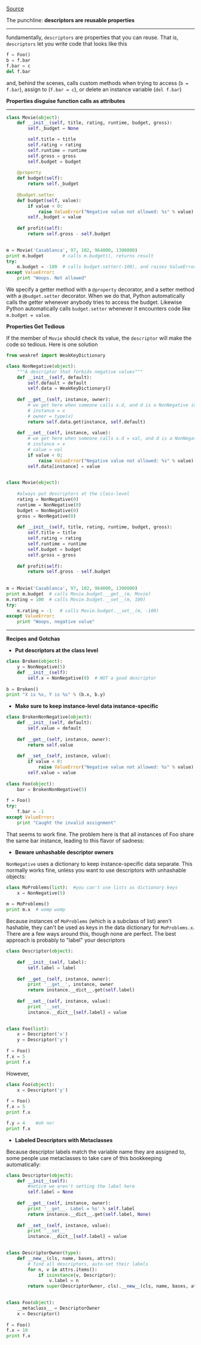 [Source](http://nbviewer.ipython.org/urls/gist.github.com/ChrisBeaumont/5758381/raw/descriptor_writeup.ipynb)


The punchline: **descriptors are reusable properties**

------------------------

fundamentally, `descriptors` are properties that you can reuse. That is, `descriptors` let you write code that looks like this

```python
f = Foo()
b = f.bar
f.bar = c
del f.bar
```

and, behind the scenes, calls custom methods when trying to access (`b = f.bar`), assign to (`f.bar = c`), 
or delete an instance variable (`del f.bar`)

**Properties disguise function calls as attributes**

--------------------------

```python
class Movie(object):
    def __init__(self, title, rating, runtime, budget, gross):
        self._budget = None

        self.title = title
        self.rating = rating
        self.runtime = runtime
        self.gross = gross
        self.budget = budget
        
    @property
    def budget(self):
        return self._budget
    
    @budget.setter
    def budget(self, value):
        if value < 0:
            raise ValueError("Negative value not allowed: %s" % value)
        self._budget = value
        
    def profit(self):
        return self.gross - self.budget

    
m = Movie('Casablanca', 97, 102, 964000, 1300000)
print m.budget       # calls m.budget(), returns result
try:
    m.budget = -100  # calls budget.setter(-100), and raises ValueError
except ValueError:
    print "Woops. Not allowed"
```

We specify a getter method with a `@property` decorator, and a setter method with a `@budget.setter` decorator. When we do that, 
Python automatically calls the getter whenever anybody tries to access the budget. 
Likewise Python automatically calls `budget.setter` whenever it encounters code like `m.budget = value`.

**Properties Get Tedious**

If the member of `Movie` should check its value, the `descriptor` will make the code so tedious. Here is one solution

```python
from weakref import WeakKeyDictionary

class NonNegative(object):
    """A descriptor that forbids negative values"""
    def __init__(self, default):
        self.default = default
        self.data = WeakKeyDictionary()
        
    def __get__(self, instance, owner):
        # we get here when someone calls x.d, and d is a NonNegative instance
        # instance = x
        # owner = type(x)
        return self.data.get(instance, self.default)
    
    def __set__(self, instance, value):
        # we get here when someone calls x.d = val, and d is a NonNegative instance
        # instance = x
        # value = val
        if value < 0:
            raise ValueError("Negative value not allowed: %s" % value)
        self.data[instance] = value

        
class Movie(object):
    
    #always put descriptors at the class-level
    rating = NonNegative(0)
    runtime = NonNegative(0)
    budget = NonNegative(0)
    gross = NonNegative(0)
    
    def __init__(self, title, rating, runtime, budget, gross):
        self.title = title
        self.rating = rating
        self.runtime = runtime
        self.budget = budget
        self.gross = gross
    
    def profit(self):
        return self.gross - self.budget
    
    
m = Movie('Casablanca', 97, 102, 964000, 1300000)
print m.budget  # calls Movie.budget.__get__(m, Movie)
m.rating = 100  # calls Movie.budget.__set__(m, 100)
try:
    m.rating = -1   # calls Movie.budget.__set__(m, -100)
except ValueError:
    print "Woops, negative value"
```

-----------------------------------

**Recipes and Gotchas**

- **Put descriptors at the class level**

```python
class Broken(object):
    y = NonNegative(5)
    def __init__(self):
        self.x = NonNegative(0)  # NOT a good descriptor
        
b = Broken()
print "X is %s, Y is %s" % (b.x, b.y)
```

- **Make sure to keep instance-level data instance-specific**

```python
class BrokenNonNegative(object):
    def __init__(self, default):
        self.value = default
        
    def __get__(self, instance, owner):
        return self.value
    
    def __set__(self, instance, value):
        if value < 0:
            raise ValueError("Negative value not allowed: %s" % value)
        self.value = value
        
class Foo(object):
    bar = BrokenNonNegative(5) 
    
f = Foo()
try:
    f.bar = -1
except ValueError:
    print "Caught the invalid assignment"
```

That seems to work fine. The problem here is that all instances of Foo share the same bar instance, leading to this flavor of sadness:

- **Beware unhashable descriptor owners**

`NonNegative` uses a dictionary to keep instance-specific data separate. This normally works fine, unless you want to use descriptors with unhashable objects:

```python
class MoProblems(list):  #you can't use lists as dictionary keys
    x = NonNegative(5)
        
m = MoProblems()
print m.x  # womp womp
```

Because instances of `MoProblems` (which is a subclass of list) aren't hashable, they can't be used as keys in the data dictionary for `MoProblems.x`. There are a few ways around this, though none are perfect. The best approach is probably to "label" your descriptors

```python
class Descriptor(object):
    
    def __init__(self, label):
        self.label = label
        
    def __get__(self, instance, owner):
        print '__get__', instance, owner
        return instance.__dict__.get(self.label)
    
    def __set__(self, instance, value):
        print '__set__'
        instance.__dict__[self.label] = value
        

class Foo(list):
    x = Descriptor('x')
    y = Descriptor('y')
    
f = Foo()
f.x = 5
print f.x
```

However,

```python
class Foo(object):
    x = Descriptor('y')
    
f = Foo()
f.x = 5
print f.x

f.y = 4    #oh no!
print f.x
```

- **Labeled Descriptors with Metaclasses**

Because descriptor labels match the variable name they are assigned to, some people use metaclasses to take care of this bookkeeping automatically:

```python
class Descriptor(object):
    def __init__(self):
        #notice we aren't setting the label here
        self.label = None
        
    def __get__(self, instance, owner):
        print '__get__. Label = %s' % self.label
        return instance.__dict__.get(self.label, None)
    
    def __set__(self, instance, value):
        print '__set__'
        instance.__dict__[self.label] = value

        
class DescriptorOwner(type):
    def __new__(cls, name, bases, attrs):
        # find all descriptors, auto-set their labels
        for n, v in attrs.items():
            if isinstance(v, Descriptor):
                v.label = n
        return super(DescriptorOwner, cls).__new__(cls, name, bases, attrs)

        
class Foo(object):
    __metaclass__ = DescriptorOwner
    x = Descriptor()
    
f = Foo()
f.x = 10
print f.x
```


